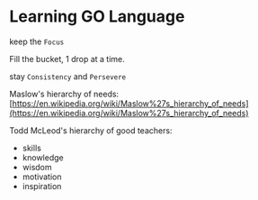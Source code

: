 # Learning GO Language

keep the `Focus`

Fill the bucket, 1 drop at a time.

stay `Consistency` and `Persevere`

Maslow's hierarchy of needs: [https://en.wikipedia.org/wiki/Maslow%27s_hierarchy_of_needs](https://en.wikipedia.org/wiki/Maslow%27s_hierarchy_of_needs)

Todd McLeod's hierarchy of good teachers:
- skills
- knowledge
- wisdom
- motivation
- inspiration

